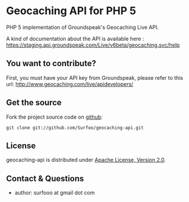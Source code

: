 Geocaching API for PHP 5
========================

PHP 5 implementation of Groundspeak's Geocaching Live API.

A kind of documentation about the API is available here : https://staging.api.groundspeak.com/Live/v6beta/geocaching.svc/help

You want to contribute?
-----------------------

First, you must have your API key from Groundspeak, please refer to this url: http://www.geocaching.com/live/apidevelopers/

Get the source
--------------

Fork the project source code on [github](https://github.com/Surfoo/geocaching-api):

    git clone git://github.com/Surfoo/geocaching-api.git

License
-------

geocaching-api is distributed under [Apache License, Version 2.0](http://www.apache.org/licenses/LICENSE-2.0).

Contact & Questions
-------------------

- author: surfooo at gmail dot com
